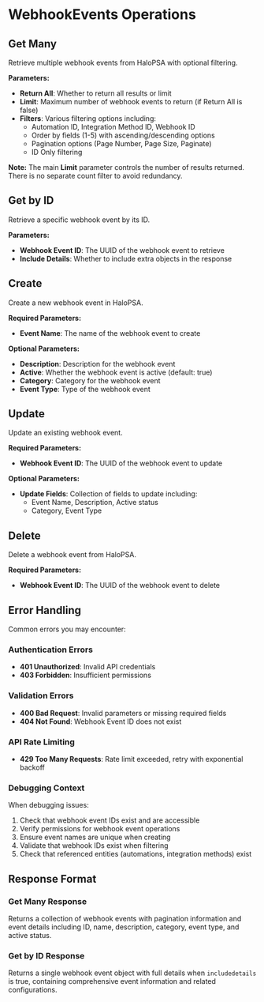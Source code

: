 # WebhookEvents Operations

## Get Many

Retrieve multiple webhook events from HaloPSA with optional filtering.

**Parameters:**
- **Return All**: Whether to return all results or limit
- **Limit**: Maximum number of webhook events to return (if Return All is false)
- **Filters**: Various filtering options including:
  - Automation ID, Integration Method ID, Webhook ID
  - Order by fields (1-5) with ascending/descending options
  - Pagination options (Page Number, Page Size, Paginate)
  - ID Only filtering
  
**Note:** The main **Limit** parameter controls the number of results returned. There is no separate count filter to avoid redundancy.


## Get by ID

Retrieve a specific webhook event by its ID.

**Parameters:**
- **Webhook Event ID**: The UUID of the webhook event to retrieve
- **Include Details**: Whether to include extra objects in the response


## Create

Create a new webhook event in HaloPSA.

**Required Parameters:**
- **Event Name**: The name of the webhook event to create

**Optional Parameters:**
- **Description**: Description for the webhook event
- **Active**: Whether the webhook event is active (default: true)
- **Category**: Category for the webhook event
- **Event Type**: Type of the webhook event


## Update

Update an existing webhook event.

**Required Parameters:**
- **Webhook Event ID**: The UUID of the webhook event to update

**Optional Parameters:**
- **Update Fields**: Collection of fields to update including:
  - Event Name, Description, Active status
  - Category, Event Type


## Delete

Delete a webhook event from HaloPSA.

**Required Parameters:**
- **Webhook Event ID**: The UUID of the webhook event to delete


## Error Handling

Common errors you may encounter:

### Authentication Errors
- **401 Unauthorized**: Invalid API credentials
- **403 Forbidden**: Insufficient permissions

### Validation Errors
- **400 Bad Request**: Invalid parameters or missing required fields
- **404 Not Found**: Webhook Event ID does not exist

### API Rate Limiting
- **429 Too Many Requests**: Rate limit exceeded, retry with exponential backoff

### Debugging Context
When debugging issues:
1. Check that webhook event IDs exist and are accessible
2. Verify permissions for webhook event operations
3. Ensure event names are unique when creating
4. Validate that webhook IDs exist when filtering
5. Check that referenced entities (automations, integration methods) exist

## Response Format

### Get Many Response
Returns a collection of webhook events with pagination information and event details including ID, name, description, category, event type, and active status.

### Get by ID Response
Returns a single webhook event object with full details when `includedetails` is true, containing comprehensive event information and related configurations.